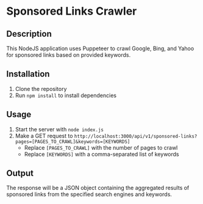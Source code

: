 # Sponsored Links Crawler

## Description
This NodeJS application uses Puppeteer to crawl Google, Bing, and Yahoo for sponsored links based on provided keywords.

## Installation
1. Clone the repository
2. Run `npm install` to install dependencies

## Usage
1. Start the server with `node index.js`
2. Make a GET request to `http://localhost:3000/api/v1/sponsored-links?pages=[PAGES_TO_CRAWL]&keywords=[KEYWORDS]`
   - Replace `[PAGES_TO_CRAWL]` with the number of pages to crawl
   - Replace `[KEYWORDS]` with a comma-separated list of keywords

## Output
The response will be a JSON object containing the aggregated results of sponsored links from the specified search engines and keywords.
